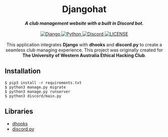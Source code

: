 <h1 align="center">Djangohat</h1>

<div align="center">
  <strong><i>A club management website with a built in Discord bot.</i></strong>
  <br>
  <br>


  <a href="https://docs.djangoproject.com/en/2.2/releases/2.2.4/">
    <img src="https://img.shields.io/badge/django-2.2.4-brightgreen?style=for-the-badge&colorB=06D6A0" alt="Django" />
  </a>
  
  <a href="https://www.python.org/downloads/release/python-372/">
    <img src="https://img.shields.io/badge/Python-3.7-brightgreen?style=for-the-badge&colorB=F489A3" alt="Python" />
  </a>

  <a href="https://discord.gg/NBqqAqp">
    <img src="https://img.shields.io/badge/discord-Join-brightgreen?style=for-the-badge&colorB=7289DA" alt="Discord" />
  </a>

  <a href="https://github.com/Dragonite/djangohat/blob/master/LICENSE">
    <img src="https://img.shields.io/github/license/dragonite/djangohat.svg?style=for-the-badge&colorB=61829F" alt="LICENSE" />
  </a>
</div>
<br>

<div align="center">
  This application integrates <strong>Django</strong> with <strong>dhooks</strong> and <strong>discord.py</strong> to create a seamless club managing experience. This project was originally created for <strong>The University of Western Australia Ethical Hacking Club</strong>.
</div>

## Installation

```
$ pip3 install -r requirements.txt
$ python3 manage.py migrate
$ python3 manage.py runserver
$ python3 discord/main.py
```

## Libraries
- [dhooks](https://github.com/kyb3r/dhooks)
- [discord.py](https://github.com/Rapptz/discord.py)